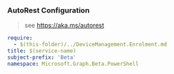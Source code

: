 ### AutoRest Configuration

> see https://aka.ms/autorest

``` yaml
require:
  - $(this-folder)/../DeviceManagement.Enrolment.md
title: $(service-name)
subject-prefix: 'Beta'
namespace: Microsoft.Graph.Beta.PowerShell
```
